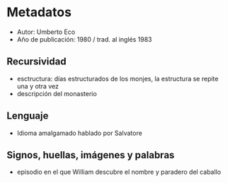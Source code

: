 # Metadatos
- Autor: Umberto Eco
- Año de publicación: 1980 / trad. al inglés 1983

## Recursividad
- esctructura: días estructurados de los monjes, la estructura se repite una y otra vez
- descripción del monasterio
## Lenguaje
- Idioma amalgamado hablado por Salvatore
## Signos, huellas, imágenes y palabras
- episodio en el que William descubre el nombre y paradero del caballo